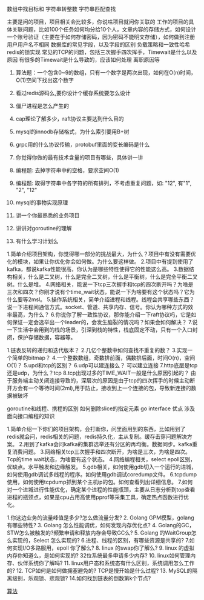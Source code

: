 数组中找目标和
字符串转整数
字符串匹配查找

主要是问的项目，项目相关会比较多，你说啥项目就问你关联的
工作的项目的具体关联问题，比如100个任务如何均分给10个人，文章内容的存储方式，如何设计一个账号验证（主要在于如何存储密码，因为密码不能明文存储），如何做到注册用户用户名不相同
数据库的常见字段，以及字段的区别
负载策略和一致性哈希
redis的锁实现
常见的TCP的问题，包括三次握手四次挥手，Timewait是什么以及原因
有很多的Timewait是什么导致的，应该如何处理
离职原因等

1. 算法题：一个包含0~9的数组，只有一个数字是两次出现，如何在O(n)时间，O(1)空间下找出这个数字
2. 看过redis源码么,要你设计个缓存系统要怎么设计
3. 僵尸进程是怎么产生的
3. cap理论了解多少，raft协议主要达到什么目的
4. mysql的innodb存储格式，为什么索引要用B+树
5. grpc用的什么协议传输，protobuf里面的变长编码是什么
6. 你觉得你做的最有技术含量的项目有哪些，具体讲一讲

1. 编程题: 去掉字符串中的空格，要求空间O(1)
2. 编程题: 取得字符串中各字符的所有排列，不考虑重复问题，如: "12", 有"1", "2", "12"
3. mysql的事物实现原理
4. 讲一个你最熟悉的业务项目
5. 讲讲对goroutine的理解
6. 有什么学习计划么

1.简单介绍项目架构，你觉得哪一部分的挑战最大，为什么？项目中有没有需要优化的模块，如果让你优化你会如何做。为什么要这样做。
2.项目中有提到使用了kafka，都说kafka性能很高，你认为是哪些特性使得它的性能这么高。
3.数据结构相关，什么是二叉树，什么是完全二叉树，什么是平衡树，什么是完全平衡二叉树。什么是堆。
4.网络相关，能说一下tcp三次握手和tcp的四次断开吗？为啥是三次和四次？你刚才说有个time_wait状态，能说一下为啥要有这个状态吗？它为什么要等2msl。
5.操作系统相关，简单介绍进程和线程。线程会共享哪些东西？说一下进程间通信方式。socket、管道、共享内存、信号。你认为哪种方式的效率最高，为什么？
6.你说你了解一致性协议，那你能介绍一下raft协议吗，它是如何保证一定会选举出一个leader的，会发生脑裂的情况吗？如果会如何解决？
7.说一下生活中会用到的栈的场景，引深到栈的特性，栈底固定不动，只有一个入口封闭，保护存储数据，容器等。

1.链表反转的递归和迭代版本？
2.几亿个整数中如何查找不重复的数？
3.实现一个简单的bitmap？
4.一个整数数组，奇数排前面，偶数排后面，时间O(n)，空间O(1)？
5.upd和tcp的区别？
6.udp可以建连接么？ 可以建立连接
7.http底层是tcp还是udp，为什么？tcp
8.tcp出现过多的TIME_WAIT一般是什么原因引起的？
由于服务端主动关闭连接导致的，深层次的原因是由于tcp的四次挥手的时候主动断开方会有一个等待时间(2ml),用于防止，接收到上一个连接的包，导致新连接的数据被破坏

goroutine和线程、携程的区别
如何删除slice的指定元素
go interface 优点
涉及面向接口编程的知识

1.简单介绍一下你们的项目架构，会打断你，问里面用到的东西，比如用到了redis就会问，redis相关的问题，redis持久化，主从复制。缓存击穿问题解决方案。
2.用到了kafka会问kafka的集群选举还有分区的再均衡。数据同步。kafka重复消费问题。
3.网络相关tcp三次握手和四次断开，为啥是三次，为啥是四次。Tcp的time wait状态，为啥要有这个状态。
4.网络编程相关，select epoll区别，优缺点。水平触发和边缘触发。
5.gdb相关，如何使用gdb切入一个运行的进城，如何使用gdb调试多线程的程序。如何使用gdb调试coredump文件。
6.tcpdump使用，如何使用tcpdump抓到某个主机ip的包。如何查看列出详细信息。
7.如何对一个进城进行性能优化，确定某个进程的性能瓶颈，主要从日志分析到top查看进程的瓶颈点，如果是cpu占用高使用pprof等采集工具，确定热点函数进行优化。

1.你这边业务的流量峰值是多少?怎么做流量分发?
2. Golang GPM模型，golang 有哪些特性?
3. Golang 怎么性能调优，如何发现内存优化点?
4. Golang的GC，STW怎么被触发的?频繁申请和释放内存会导致GC么?
5. Golang 的WaitGroup怎么实现的，Select 怎么实现的?
6.进程、线程的区别，有哪些资源是共享的?
7.如何实现I/O多路服用，epoll 你了解么?
8. linux 的swap你了解么?
9. linux 的虚拟内存你知道么，是如何实现的? 32位系统最多申请多少内存?
10. linux如何管理内存、伙伴系统你了解吗?
11. linux用户态和系统态有什么区别，系统调用怎么工作的?
12. TCP如何是如何做拥塞避免的? TCP是慢开始是什么过程?
13. MySQL的隔离级别，乐观锁、悲观锁?
14.如何找到链表的倒数第k个节点?


[算法](https://www.cnblogs.com/youxin/p/3349834.html)